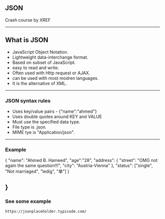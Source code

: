## JSON

Crash course by XREF

---

## What is JSON

- JavaScript Object Notation.
- Lightweight data-interchange format.
- Based on subset of JavaScript.
- easy to read and write.
- Often used with Http request or AJAX.
- can be used with most modren languages.
- It is the alternative of XML.

---

### JSON syntax rules

- Uses key/value pairs - {"name":"ahmed"}
- Uses double quotes around KEY and VALUE
- Must use the specified data type.
- File type is .json.
- MIME tye is "Application/json". 
---

### Example

{
    "name": "Ahmed B. Hameed",
    "age":"28",
    "address": {
        "street": "OMG not again the same question!!!",
        "city": "Austria-Vienna"
    },
    "status": ["single", "Not marriaged", "ledig", "单"]
    }

}
---

### See some example

```
https://jsonplaceholder.typicode.com/
```
